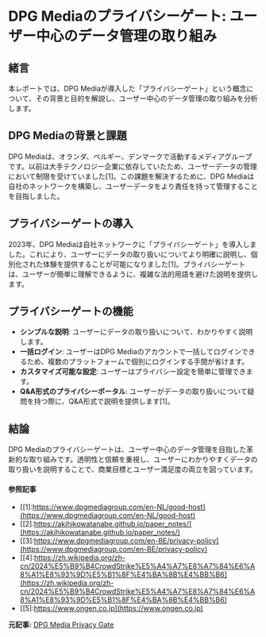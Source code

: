 # DPG Mediaのプライバシーゲート: ユーザー中心のデータ管理の取り組み

## 緒言

本レポートでは、DPG Mediaが導入した「プライバシーゲート」という概念について、その背景と目的を解説し、ユーザー中心のデータ管理の取り組みを分析します。

## DPG Mediaの背景と課題

DPG Mediaは、オランダ、ベルギー、デンマークで活動するメディアグループです。以前は大手テクノロジー企業に依存していたため、ユーザーデータの管理において制限を受けていました[1]。この課題を解決するために、DPG Mediaは自社のネットワークを構築し、ユーザーデータをより責任を持って管理することを目指しました。

## プライバシーゲートの導入

2023年、DPG Mediaは自社ネットワークに「プライバシーゲート」を導入しました。これにより、ユーザーにデータの取り扱いについてより明確に説明し、個別化された体験を提供することが可能になりました[1]。プライバシーゲートは、ユーザーが簡単に理解できるように、複雑な法的用語を避けた説明を提供します。

## プライバシーゲートの機能

- **シンプルな説明**: ユーザーにデータの取り扱いについて、わかりやすく説明します。
- **一括ログイン**: ユーザーはDPG Mediaのアカウントで一括してログインできるため、複数のプラットフォームで個別にログインする手間が省けます。
- **カスタマイズ可能な設定**: ユーザーはプライバシー設定を簡単に管理できます。
- **Q&A形式のプライバシーポータル**: ユーザーがデータの取り扱いについて疑問を持つ際に、Q&A形式で説明を提供します[1]。

## 結論

DPG Mediaのプライバシーゲートは、ユーザー中心のデータ管理を目指した革新的な取り組みです。透明性と信頼を重視し、ユーザーにわかりやすくデータの取り扱いを説明することで、商業目標とユーザー満足度の両立を図っています。

#### 参照記事
- [[1]:https://www.dpgmediagroup.com/en-NL/good-host](https://www.dpgmediagroup.com/en-NL/good-host)
- [[2]:https://akihikowatanabe.github.io/paper_notes/](https://akihikowatanabe.github.io/paper_notes/)
- [[3]:https://www.dpgmediagroup.com/en-BE/privacy-policy](https://www.dpgmediagroup.com/en-BE/privacy-policy)
- [[4]:https://zh.wikipedia.org/zh-cn/2024%E5%B9%B4CrowdStrike%E5%A4%A7%E8%A7%84%E6%A8%A1%E8%93%9D%E5%B1%8F%E4%BA%8B%E4%BB%B6](https://zh.wikipedia.org/zh-cn/2024%E5%B9%B4CrowdStrike%E5%A4%A7%E8%A7%84%E6%A8%A1%E8%93%9D%E5%B1%8F%E4%BA%8B%E4%BB%B6)
- [[5]:https://www.ongen.co.jp](https://www.ongen.co.jp)


**元記事:** [DPG Media Privacy Gate](https://tweakers.net/nieuws/231920/perplexity-ai-introduceert-ai-agent-voor-diepgaand-onderzoek.html)